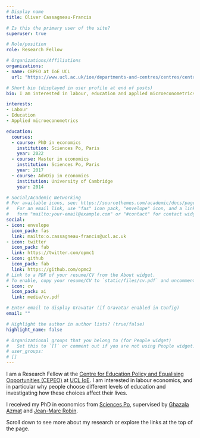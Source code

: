 ```yaml
---
# Display name
title: Oliver Cassagneau-Francis

# Is this the primary user of the site?
superuser: true

# Role/position
role: Research Fellow

# Organizations/Affiliations
organizations:
- name: CEPEO at IoE UCL
  url: "https://www.ucl.ac.uk/ioe/departments-and-centres/centres/centre-education-policy-and-equalising-opportunities"

# Short bio (displayed in user profile at end of posts)
bio: I am interested in labour, education and applied microeconometrics.

interests:
- Labour 
- Education
- Applied microeconometrics

education:
  courses:
  - course: PhD in economics
    institution: Sciences Po, Paris
    year: 2022
  - course: Master in economics
    institution: Sciences Po, Paris
    year: 2017
  - course: AdvDip in economics
    institution: University of Cambridge 
    year: 2014

# Social/Academic Networking
# For available icons, see: https://sourcethemes.com/academic/docs/page-builder/#icons
#   For an email link, use "fas" icon pack, "envelope" icon, and a link in the
#   form "mailto:your-email@example.com" or "#contact" for contact widget.
social:
- icon: envelope
  icon_pack: fas
  link: mailto:o.cassagneau-francis@ucl.ac.uk
- icon: twitter
  icon_pack: fab
  link: https://twitter.com/opmc1
- icon: github
  icon_pack: fab
  link: https://github.com/opmc2
# Link to a PDF of your resume/CV from the About widget.
# To enable, copy your resume/CV to `static/files/cv.pdf` and uncomment the lines below.
- icon: cv
  icon_pack: ai
  link: media/cv.pdf

# Enter email to display Gravatar (if Gravatar enabled in Config)
email: ""

# Highlight the author in author lists? (true/false)
highlight_name: false

# Organizational groups that you belong to (for People widget)
#   Set this to `[]` or comment out if you are not using People widget.
# user_groups:
# []
---
```


I am a Research Fellow at the [Centre for Education Policy and Equalising Opportunities (CEPEO)](https://www.ucl.ac.uk/ioe/departments-and-centres/centres/centre-education-policy-and-equalising-opportunities) at [UCL IoE](https://www.ucl.ac.uk/ioe/ioe-ucls-faculty-education-and-society). I am interested in labour economics, and in particular why people choose different levels of education and investigating how these choices affect their lives.

I received my PhD in economics from [Sciences Po](https://www.sciencespo.fr/department-economics/en.html), supervised by [Ghazala Azmat](https://sites.google.com/site/ghazalaazmat/home) and [Jean-Marc Robin](https://sites.google.com/site/jmarcrobin/home).

Scroll down to see more about my research or explore the links at the top of the page.
